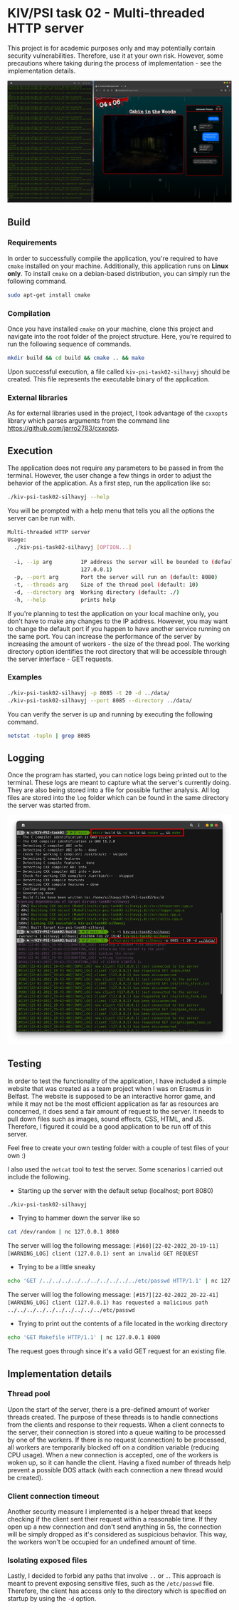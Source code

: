 # KIV/PSI task 02 - Multi-threaded HTTP server

This project is for academic purposes only and may potentially contain security vulnerabilities. Therefore, use it at your own risk. However, some precautions where taking during the process of implementation - see the implementation details. 

<img src="img/02.png">

## Build

### Requirements

In order to successfully compile the application, you're required to have `cmake` installed on your machine. Additionally, this application runs on **Linux only**. To install `cmake` on a debian-based distribution, you can simply run the following command.

```bash
sudo apt-get install cmake
```

### Compilation

Once you have installed `cmake` on your machine, clone this project and navigate into the root folder of the project structure. Here, you're required to run the following sequence of commands.

```bash
mkdir build && cd build && cmake .. && make
```

Upon successful execution, a file called `kiv-psi-task02-silhavyj` should be created. This file represents the executable binary of the application.

### External libraries

As for external libraries used in the project, I took advantage of the `cxxopts` library which parses arguments from the command line https://github.com/jarro2783/cxxopts. 

## Execution

The application does not require any parameters to be passed in from the terminal. However, the user change a few things in order to adjust the behavior of the application. As a first step, run the application like so:

```bash
./kiv-psi-task02-silhavyj --help
```

You will be prompted with a help menu that tells you all the options the server can be run with.

```bash
Multi-threaded HTTP server
Usage:
  ./kiv-psi-task02-silhavyj [OPTION...]

  -i, --ip arg         IP address the server will be bounded to (default: 
                       127.0.0.1)
  -p, --port arg       Port the server will run on (default: 8080)
  -t, --threads arg    Size of the thread pool (default: 10)
  -d, --directory arg  Working directory (default: ./)
  -h, --help           prints help
```

If you're planning to test the application on your local machine only, you don't have to make any changes to the IP address. However, you may want to change the default port if you happen to have another service running on the same port. You can increase the performance of the server by increasing the amount of workers - the size of the thread pool. The working directory option identifies the root directory that will be accessible through the server interface - GET requests.

### Examples

```bash
./kiv-psi-task02-silhavyj -p 8085 -t 20 -d ../data/
./kiv-psi-task02-silhavyj --port 8085 --directory ../data/
```

You can verify the server is up and running by executing the following command.

```bash
netstat -tupln | grep 8085 
```

## Logging

Once the program has started, you can notice logs being printed out to the terminal. These logs are meant to capture what the server's currently doing. They are also being stored into a file for possible further analysis. All log files are stored into the `log` folder which can be found in the same directory the server was started from.

<img src="img/01.png">

## Testing

In order to test the functionality of the application, I have included a simple website that was created as a team project when I was on Erasmus in Belfast. The website is supposed to be an interactive horror game, and while it may not be the most efficient application as far as resources are concerned, it does send a fair amount of request to the server. It needs to pull down files such as images, sound effects, CSS, HTML, and JS. Therefore, I figured it could be a good application to be run off of this server.

Feel free to create your own testing folder with a couple of test files of your own :)

I also used the `netcat` tool to test the server. Some scenarios I carried out include the following.

- Starting up the server with the default setup (localhost; port 8080)
```bash
./kiv-psi-task02-silhavyj
```

- Trying to hammer down the server like so

```bash
cat /dev/random | nc 127.0.0.1 8080
```

The server will log the following message: `[#160][22-02-2022_20-19-11][WARNING_LOG] client (127.0.0.1) sent an invalid GET REQUEST`

- Trying to be a little sneaky 

```bash
echo 'GET /../../../../../../../../../../etc/passwd HTTP/1.1' | nc 127.0.0.1 8080
```

The server will log the following message: `[#157][22-02-2022_20-22-41][WARNING_LOG] client (127.0.0.1) has requested a malicious path ../../../../../../../../../../etc/passwd`

- Trying to print out the contents of a file located in the working directory

```bash
echo 'GET Makefile HTTP/1.1' | nc 127.0.0.1 8080
```

The request goes through since it's a valid GET request for an existing file.

## Implementation details

### Thread pool

Upon the start of the server, there is a pre-defined amount of worker threads created. The purpose of these threads is to handle connections from the clients and response to their requests. When a client connects to the server, their connection is stored into a queue waiting to be processed by one of the workers. If there is no request (connection) to be processed, all workers are temporarily blocked off on a condition variable (reducing CPU usage). When a new connection is accepted, one of the workers is woken up, so it can handle the client.
Having a fixed number of threads help prevent a possible DOS attack (with each connection a new thread would be created).

### Client connection timeout

Another security measure I implemented is a helper thread that keeps checking if the client sent their request within a reasonable time. If they open up a new connection and don't send anything in 5s, the connection will be simply dropped as it's considered as suspicious behavior. This way, the workers won't be occupied for an undefined amount of time.

### Isolating exposed files

Lastly, I decided to forbid any paths that involve `..` or `.`. This approach is meant to prevent exposing sensitive files, such as the `/etc/passwd` file. Therefore, the client has access only to the directory which is specified on startup by using the `-d` option.